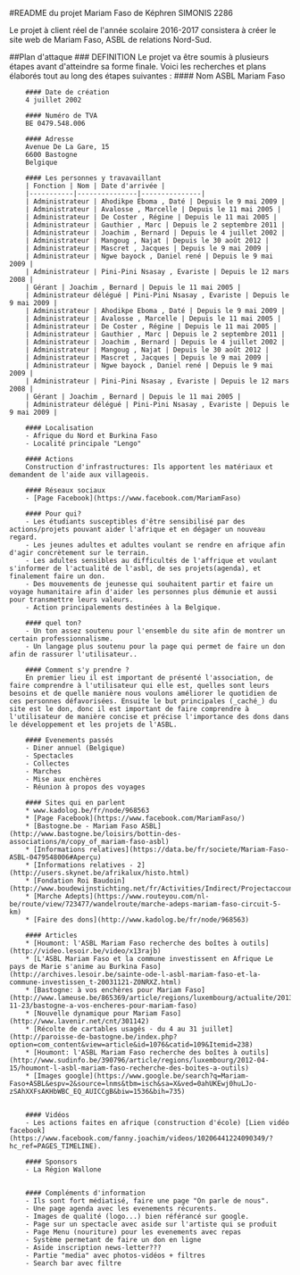 #README du projet Mariam Faso de Képhren SIMONIS 2286

Le projet à client réel de l'année scolaire 2016-2017 consistera à créer le site web de Mariam Faso, ASBL de relations Nord-Sud.


##Plan d'attaque
   	### DEFINITION
   	Le projet va être soumis à plusieurs étapes avant d'atteindre sa forme finale. Voici les recherches et plans élaborés tout au long des étapes suivantes :
   		#### Nom
		ASBL Mariam Faso

		#### Date de création
		4 juillet 2002

		#### Numéro de TVA
		BE 0479.548.006

		#### Adresse
		Avenue De La Gare, 15 
		6600 Bastogne 
		Belgique

		#### Les personnes y travavaillant
		| Fonction | Nom | Date d'arrivée |
		|-----------|---------------|---------------|
		| Administrateur | Ahodikpe Eboma , Daté | Depuis le 9 mai 2009 |
		| Administrateur | Avalosse , Marcelle | Depuis le 11 mai 2005 |
		| Administrateur | De Coster , Régine | Depuis le 11 mai 2005 |
		| Administrateur | Gauthier , Marc | Depuis le 2 septembre 2011 |
		| Administrateur | Joachim , Bernard | Depuis le 4 juillet 2002 |
		| Administrateur | Mangoug , Najat | Depuis le 30 août 2012 |
		| Administrateur | Mascret , Jacques | Depuis le 9 mai 2009 |
		| Administrateur | Ngwe bayock , Daniel rené | Depuis le 9 mai 2009 |
		| Administrateur | Pini-Pini Nsasay , Evariste | Depuis le 12 mars 2008 |
		| Gérant | Joachim , Bernard | Depuis le 11 mai 2005 |
		| Administrateur délégué | Pini-Pini Nsasay , Evariste | Depuis le 9 mai 2009 |
		| Administrateur | Ahodikpe Eboma , Daté | Depuis le 9 mai 2009 |
		| Administrateur | Avalosse , Marcelle | Depuis le 11 mai 2005 |
		| Administrateur | De Coster , Régine | Depuis le 11 mai 2005 |
		| Administrateur | Gauthier , Marc | Depuis le 2 septembre 2011 |
		| Administrateur | Joachim , Bernard | Depuis le 4 juillet 2002 |
		| Administrateur | Mangoug , Najat | Depuis le 30 août 2012 |
		| Administrateur | Mascret , Jacques | Depuis le 9 mai 2009 |
		| Administrateur | Ngwe bayock , Daniel rené | Depuis le 9 mai 2009 |
		| Administrateur | Pini-Pini Nsasay , Evariste | Depuis le 12 mars 2008 |
		| Gérant | Joachim , Bernard | Depuis le 11 mai 2005 |
		| Administrateur délégué | Pini-Pini Nsasay , Evariste | Depuis le 9 mai 2009 |

		#### Localisation
		- Afrique du Nord et Burkina Faso
		- Localité principale "Lengo"

		#### Actions
		Construction d'infrastructures: Ils apportent les matériaux et demandent de l'aide aux villageois.

		#### Réseaux sociaux
		- [Page Facebook](https://www.facebook.com/MariamFaso)

		#### Pour qui?
		- Les étudiants susceptibles d'être sensibilisé par des actions/projets pouvant aider l'afrique et en dégager un nouveau regard.
		- Les jeunes adultes et adultes voulant se rendre en afrique afin d'agir concrètement sur le terrain.
		- Les adultes sensibles au difficultés de l'affrique et voulant s'informer de l'actualité de l'asbl, de ses projets(agenda), et finalement faire un don.
		- Des mouvements de jeunesse qui souhaitent partir et faire un voyage humanitaire afin d'aider les personnes plus démunie et aussi pour transmettre leurs valeurs. 
		- Action principalements destinées à la Belgique.

		#### quel ton?
		- Un ton assez soutenu pour l'ensemble du site afin de montrer un certain professionnalisme.
		- Un langage plus soutenu pour la page qui permet de faire un don afin de rassurer l'utilisateur..

		#### Comment s'y prendre ?
		En premier lieu il est important de présenté l'association, de faire comprendre à l'utilisateur qui elle est, quelles sont leurs besoins et de quelle manière nous voulons améliorer le quotidien de ces personnes défavorisées. Ensuite le but principales (_caché_) du site est le don, donc il est important de faire comprendre à l'utilisateur de manière concise et précise l'importance des dons dans le développement et les projets de l'ASBL.

		#### Evenements passés
		- Diner annuel (Belgique)
		- Spectacles
		- Collectes
		- Marches
		- Mise aux enchères
		- Réunion à propos des voyages

		#### Sites qui en parlent
		* www.kadolog.be/fr/node/968563
		* [Page Facebook](https://www.facebook.com/MariamFaso/)
		* [Bastogne.be - Mariam Faso ASBL](http://www.bastogne.be/loisirs/bottin-des-associations/m/copy_of_mariam-faso-asbl)
		* [Informations relatives](https://data.be/fr/societe/Mariam-Faso-ASBL-0479548006#Aperçu)
		* [Informations relatives - 2](http://users.skynet.be/afrikalux/histo.html)
		* [Fondation Roi Baudoin](http://www.boudewijnstichting.net/fr/Activities/Indirect/Projectaccounts/294450)
		* [Marche Adepts](https://www.routeyou.com/nl-be/route/view/723477/wandelroute/marche-adeps-mariam-faso-circuit-5-km)
		* [Faire des dons](http://www.kadolog.be/fr/node/968563)

		#### Articles
		* [Houmont: l'ASBL Mariam Faso recherche des boîtes à outils](http://video.lesoir.be/video/x13rajb)
		* [L'ASBL Mariam Faso et la commune investissent en Afrique Le pays de Marie s'anime au Burkina Faso](http://archives.lesoir.be/sainte-ode-l-asbl-mariam-faso-et-la-commune-investissen_t-20031121-Z0NRXZ.html)
		* [Bastogne: à vos enchères pour Mariam Faso](http://www.lameuse.be/865369/article/regions/luxembourg/actualite/2013-11-23/bastogne-a-vos-encheres-pour-mariam-faso)
		* [Nouvelle dynamique pour Mariam Faso](http://www.lavenir.net/cnt/301142)
		* [Récolte de cartables usagés - du 4 au 31 juillet](http://paroisse-de-bastogne.be/index.php?option=com_content&view=article&id=1076&catid=109&Itemid=238)
		* [Houmont: l'ASBL Mariam Faso recherche des boîtes à outils](http://www.sudinfo.be/390796/article/regions/luxembourg/2012-04-15/houmont-l-asbl-mariam-faso-recherche-des-boites-a-outils)
		* [Images google](https://www.google.be/search?q=Mariam-Faso+ASBL&espv=2&source=lnms&tbm=isch&sa=X&ved=0ahUKEwj0huLJo-zSAhXXFsAKHbWBC_EQ_AUICCgB&biw=1536&bih=735)
		

		#### Vidéos
		- Les actions faites en afrique (construction d'école) [Lien vidéo facebook](https://www.facebook.com/fanny.joachim/videos/10206441224090349/?hc_ref=PAGES_TIMELINE).

		#### Sponsors
		- La Région Wallone


		#### Compléments d'information
		- Ils sont fort médiatisé, faire une page "On parle de nous".
		- Une page agenda avec les evenements récurents.
		- Images de qualité (logo...) bien référancé sur google.
		- Page sur un spectacle avec aside sur l'artiste qui se produit
		- Page Menu (nouriture) pour les evenements avec repas
		- Système permetant de faire un don en ligne
		- Aside inscription news-letter???
		- Partie "media" avec photos-vidéos + filtres
		- Search bar avec filtre
   			
   		
   